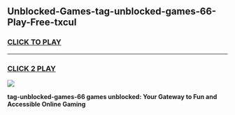 
## Unblocked-Games-tag-unblocked-games-66-Play-Free-txcul
<h3>
<a href="https://premium76.site?title=tag-unblocked-games-66&ref=19M">CLICK TO PLAY</a></h3>
<hr>

<h3>
<a href="https://premium76.site?title=tag-unblocked-games-66&ref=19M">CLICK 2 PLAY</a>
  
</h3>

<a href="https://premium76.site?title=tag-unblocked-games-66&ref=19M"><img src="https://clearcache.store/games.png"></a>


**tag-unblocked-games-66 games unblocked: Your Gateway to Fun and Accessible Online Gaming**

